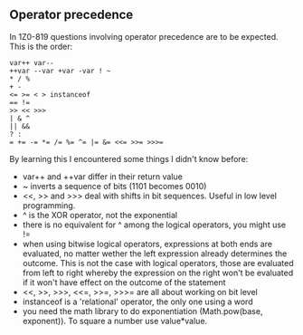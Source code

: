 ## Operator precedence 

In 1Z0-819 questions involving operator precedence are to be expected. This is the order:

```
var++ var--
++var --var +var -var ! ~
* / %
+ -
<= >= < > instanceof
== !=
>> << >>>
| & ^
|| &&
? :
= += -= *= /= %= ^= |= &= <<= >>= >>>=
```

By learning this I encountered some things I didn't know before:

- var++ and ++var differ in their return value
- ~ inverts a sequence of bits (1101 becomes 0010)
- <<, >> and >>> deal with shifts in bit sequences. Useful in low level programming.
- ^ is the XOR operator, not the exponential
- there is no equivalent for ^ among the logical operators, you might use !=
- when using bitwise logical operators, expressions at both ends are evaluated, no matter wether the left expression already determines the outcome. This is not the case with logical operators, those are evaluated from left to right whereby the expression on the right won't be evaluated if it won't have effect on the outcome of the statement
- <<, >>, >>>, <<=, >>=, >>>= are all about working on bit level
- instanceof is a 'relational' operator, the only one using a word
- you need the math library to do exponentiation (Math.pow(base, exponent)). To square a number use value*value.
